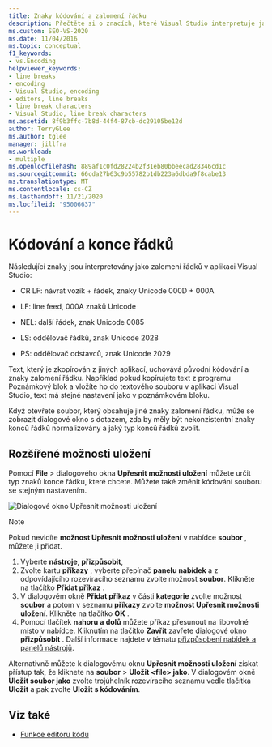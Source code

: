 ```yaml
---
title: Znaky kódování a zalomení řádku
description: Přečtěte si o znacích, které Visual Studio interpretuje jako zalomení řádků a jak se uchovávají původní kódování a znaky zalomení řádků.
ms.custom: SEO-VS-2020
ms.date: 11/04/2016
ms.topic: conceptual
f1_keywords:
- vs.Encoding
helpviewer_keywords:
- line breaks
- encoding
- Visual Studio, encoding
- editors, line breaks
- line break characters
- Visual Studio, line break characters
ms.assetid: 8f9b3ffc-7b8d-44f4-87cb-dc29105be12d
author: TerryGLee
ms.author: tglee
manager: jillfra
ms.workload:
- multiple
ms.openlocfilehash: 889af1c0fd28224b2f31eb80bbeecad28346cd1c
ms.sourcegitcommit: 66cda27b63c9b55782b1db223a6dbda9f8cabe13
ms.translationtype: MT
ms.contentlocale: cs-CZ
ms.lasthandoff: 11/21/2020
ms.locfileid: "95006637"
---
```

# <a name="encodings-and-line-endings"></a>Kódování a konce řádků

Následující znaky jsou interpretovány jako zalomení řádků v aplikaci Visual Studio:

- CR LF: návrat vozík + řádek, znaky Unicode 000D + 000A

- LF: line feed, 000A znaků Unicode

- NEL: další řádek, znak Unicode 0085

- LS: oddělovač řádků, znak Unicode 2028

- PS: oddělovač odstavců, znak Unicode 2029

Text, který je zkopírován z jiných aplikací, uchovává původní kódování a znaky zalomení řádku. Například pokud kopírujete text z programu Poznámkový blok a vložíte ho do textového souboru v aplikaci Visual Studio, text má stejné nastavení jako v poznámkovém bloku.

Když otevřete soubor, který obsahuje jiné znaky zalomení řádku, může se zobrazit dialogové okno s dotazem, zda by měly být nekonzistentní znaky konců řádků normalizovány a jaký typ konců řádků zvolit.

## <a name="advanced-save-options"></a>Rozšířené možnosti uložení

Pomocí **File**  >  dialogového okna **Upřesnit možnosti uložení** můžete určit typ znaků konce řádku, které chcete. Můžete také změnit kódování souboru se stejným nastavením.

![Dialogové okno Upřesnit možnosti uložení](media/line_endings.png)

> [!NOTE]
> Pokud nevidíte **možnost Upřesnit možnosti uložení** v nabídce **soubor** , můžete ji přidat. 
> 1. Vyberte **nástroje**, **přizpůsobit**, 
> 1. Zvolte kartu **příkazy** , vyberte přepínač **panelu nabídek** a z odpovídajícího rozevíracího seznamu zvolte možnost **soubor**. Klikněte na tlačítko **Přidat příkaz** . 
> 1. V dialogovém okně **Přidat příkaz** v části **kategorie** zvolte možnost **soubor** a potom v seznamu **příkazy** zvolte **možnost Upřesnit možnosti uložení**. Klikněte na tlačítko **OK** .
> 1. Pomocí tlačítek **nahoru a** **dolů** můžete příkaz přesunout na libovolné místo v nabídce. Kliknutím na tlačítko **Zavřít** zavřete dialogové okno **přizpůsobit** . 
> Další informace najdete v tématu [přizpůsobení nabídek a panelů nástrojů](../ide/how-to-customize-menus-and-toolbars-in-visual-studio.md#customizing_menu).
>
> Alternativně můžete k dialogovému oknu **Upřesnit možnosti uložení** získat přístup tak, že kliknete na **soubor**  >  **Uložit \<file\> jako**. V dialogovém okně **Uložit soubor jako** zvolte trojúhelník rozevíracího seznamu vedle tlačítka **Uložit** a pak zvolte **Uložit s kódováním**.

## <a name="see-also"></a>Viz také

- [Funkce editoru kódu](../ide/writing-code-in-the-code-and-text-editor.md)
